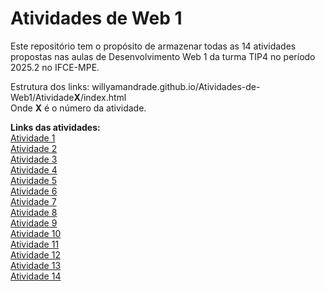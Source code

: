 # Atividades de Web 1

Este repositório tem o propósito de armazenar todas as 14 atividades propostas nas aulas de Desenvolvimento Web 1 da turma TIP4 no período 2025.2 no IFCE-MPE.

Estrutura dos links: willyamandrade.github.io/Atividades-de-Web1/Atividade**X**/index.html\
Onde **X** é o número da atividade.

**Links das atividades:**\
[Atividade 1](https://willyamandrade.github.io/Atividades-de-Web1/Atividade1/index.html)\
[Atividade 2](https://willyamandrade.github.io/Atividades-de-Web1/Atividade2/index.html)\
[Atividade 3](https://willyamandrade.github.io/Atividades-de-Web1/Atividade3/index.html)\
[Atividade 4](https://willyamandrade.github.io/Atividades-de-Web1/Atividade4/index.html)\
[Atividade 5](https://willyamandrade.github.io/Atividades-de-Web1/Atividade5/index.html)\
[Atividade 6](https://willyamandrade.github.io/Atividades-de-Web1/Atividade6/index.html)\
[Atividade 7](https://willyamandrade.github.io/Atividades-de-Web1/Atividade7/index.html)\
[Atividade 8](https://willyamandrade.github.io/Atividades-de-Web1/Atividade8/index.html)\
[Atividade 9](https://willyamandrade.github.io/Atividades-de-Web1/Atividade9/index.html)\
[Atividade 10](https://willyamandrade.github.io/Atividades-de-Web1/Atividade10/index.html)\
[Atividade 11](https://willyamandrade.github.io/Atividades-de-Web1/Atividade11/index.html)\
[Atividade 12](https://willyamandrade.github.io/Atividades-de-Web1/Atividade12/index.html)\
[Atividade 13](https://willyamandrade.github.io/Atividades-de-Web1/Atividade13/index.html)\
[Atividade 14](https://willyamandrade.github.io/Atividades-de-Web1/Atividade14/index.html)
